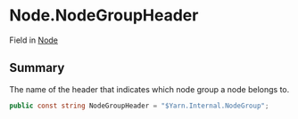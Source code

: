 # Node.NodeGroupHeader

Field in [Node](/docs/api/csharp/yarn.node.md)

## Summary


The name of the header that indicates which node group a node
belongs to.


```csharp
public const string NodeGroupHeader = "$Yarn.Internal.NodeGroup";
```

